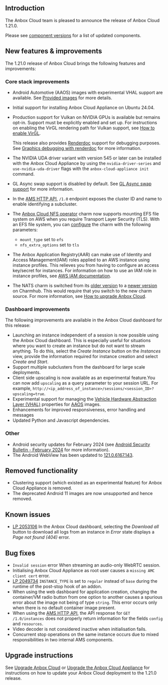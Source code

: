 ## Introduction

The Anbox Cloud team is pleased to announce the release of Anbox Cloud 1.21.0.

Please see [component versions](https://anbox-cloud.io/docs/reference/component-versions) for a list of updated components.

## New features & improvements

The 1.21.0 release of Anbox Cloud brings the following features and improvements:

### Core stack improvements

* Android Automotive (AAOS) images with experimental VHAL support are available. See [Provided images](https://anbox-cloud.io/docs/reference/provided-images) for more details.
* Initial support for installing Anbox Cloud Appliance on Ubuntu 24.04.<!--AC-2229-->
* Production support for Vulkan on NVIDIA GPUs is available but remains opt-in. Support must be explicitly enabled and set up. For instructions on enabling the VirGL rendering path for Vulkan support, see [How to enable VirGL](https://anbox-cloud.io/docs/howto/anbox/enable-virgl).<!--AC-2152-->

  This release also provides [Renderdoc](https://github.com/baldurk/renderdoc) support for debugging purposes. See [Graphics debugging with renderdoc](https://anbox-cloud.io/docs/howto/android/graphics-debugging-with-renderdoc) for more information. <!--AC-2093-->
* The NVIDIA UDA driver variant with version 545 or later can be installed with the Anbox Cloud Appliance by using the `nvidia-driver-series` and `use-nvidia-uda-driver` flags with the `anbox-cloud-appliance init` command.  <!--AC-2259-->
* GL Async swap support is disabled by default. See [GL Async swap support](https://discourse.ubuntu.com/t/ams-configuration/20872#gl-async-swap-support-11) for more information.<!--AC-2228-->
* In the [AMS HTTP API](https://anbox-cloud.github.io/latest/ams/), `/1.0` endpoint exposes the cluster ID and name to enable identifying a subcluster.<!--AC-2148-->
* The [Anbox Cloud NFS operator](https://github.com/canonical/anbox-cloud-nfs-operator) charm now supports mounting EFS file system on AWS when you require Transport Layer Security (TLS). With an EFS file system, you can [configure](https://github.com/canonical/anbox-cloud-nfs-operator/blob/main/config.yaml) the charm with the following parameters:<!--AC-2119/2001-->
  - `mount_type` set to `efs`
  - `nfs_extra_options` set to `tls`
* The Anbox Application Registry(AAR) can make use of Identity and Access Management(IAM) roles applied to an AWS instance using instance profiles. This relieves you from having to configure an access key/secret for instances. For information on how to use an IAM role in instance profiles, see [AWS IAM documentation](https://docs.aws.amazon.com/IAM/latest/UserGuide/id_roles_use_switch-role-ec2.html). <!--AC-2025/1700-->
* The NATS charm is switched from its [older version](https://charmhub.io/nats-charmers-nats) to a [newer version](https://charmhub.io/nats) on Charmhub. This would require that you switch to the new charm source. For more information, see [How to upgrade Anbox Cloud](https://discourse.ubuntu.com/t/how-to-upgrade-anbox-cloud/17750).

### Dashboard improvements

The following improvements are available in the Anbox Cloud dashboard for this release:

* Launching an instance independent of a session is now possible using the Anbox Cloud dashboard.  This is especially useful for situations where you want to create an instance but do not want to stream anything. To do this, select the *Create Instance* button on the *Instances* view, provide the information required for instance creation and select *Create and Start*.
* Support multiple subclusters from the dashboard for large scale deployments.
* Client side upscaling is now available as an experimental feature.You can now add `upscaling` as a query parameter to your session URL. For example, `http://<ip_address_of_instance>/sessions/<session_ID>?upscaling=true`.
* Experimental support for managing the [Vehicle Hardware Abstraction Layer (VHAL)](https://source.android.com/docs/automotive/vhal) properties for [AAOS](https://source.android.com/docs/automotive/start/what_automotive) images.
* Enhancements for improved responsiveness, error handling and messages
* Updated Python and Javascript dependencies.

### Other

* Android security updates for February 2024 (see [Android Security Bulletin - February 2024](https://source.android.com/docs/security/bulletin/2024-02-01) for more information).<!--AC-2249-->
* The Android WebView has been updated to [121.0.6167.143](https://chromereleases.googleblog.com/2024/01/chrome-for-android-update_0251787784.html).

## Removed functionality

* Clustering support (which existed as an experimental feature) for Anbox Cloud Appliance is removed.<!--AC-2176-->
* The deprecated Android 11 images are now unsupported and hence removed.<!--AC-2108-->

## Known issues

* [LP 2053106](https://bugs.launchpad.net/anbox-cloud/+bug/2053106) In the Anbox Cloud dashboard, selecting the *Download all* button to download all logs from an instance in *Error* state displays a *Page not found (404)* error.<!--AC-2284-->

## Bug fixes

* `Invalid session` error When streaming an audio-only WebRTC session.<!--AC-2256-->
* Initialising Anbox Cloud Appliance as root user causes a `missing AMC client cert` error. <!--AC-2255-->
* [LP 2049734](https://bugs.launchpad.net/anbox-cloud/+bug/2049734) `INSTANCE_TYPE` is set to `regular` instead of `base` during the runtime of the post-stop hook of an addon.<!--AC-2238-->
* When using the web dashboard for application creation, changing the container/VM radio button from one option to another causes a spurious error about the image not being of type `string`. This error occurs only when there is no default container image present.<!--AC-2178-->
* When using the [AMS HTTP API](https://anbox-cloud.github.io/latest/ams/), the API response for `GET /1.0/instances` does not properly return information for the fields `config` and `resources`. <!--AC-2156-->
* Video decoder is not considered inactive when initialisation fails. <!--AC-2071-->
* Concurrent stop operations on the same instance occurs due to mixed responsibilities in two internal AMS components.<!--AC-2167-->

## Upgrade instructions

See [Upgrade Anbox Cloud](https://anbox-cloud.io/docs/howto/update/upgrade-anbox) or [Upgrade the Anbox Cloud Appliance](https://anbox-cloud.io/docs/howto/update/upgrade-appliance) for instructions on how to update your Anbox Cloud deployment to the 1.21.0 release.
